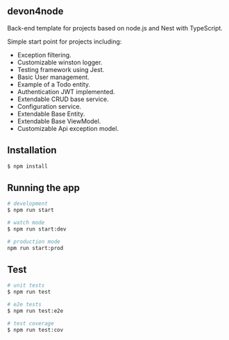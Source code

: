 ## devon4node

Back-end template for projects based on node.js and Nest with TypeScript.

Simple start point for projects including:

- Exception filtering.
- Customizable winston logger.
- Testing framework using Jest.
- Basic User management.
- Example of a Todo entity.
- Authentication JWT implemented.
- Extendable CRUD base service.
- Configuration service.
- Extendable Base Entity.
- Extendable Base ViewModel.
- Customizable Api exception model.

## Installation

```bash
$ npm install
```

## Running the app

```bash
# development
$ npm run start

# watch mode
$ npm run start:dev

# production mode
npm run start:prod
```

## Test

```bash
# unit tests
$ npm run test

# e2e tests
$ npm run test:e2e

# test coverage
$ npm run test:cov
```
